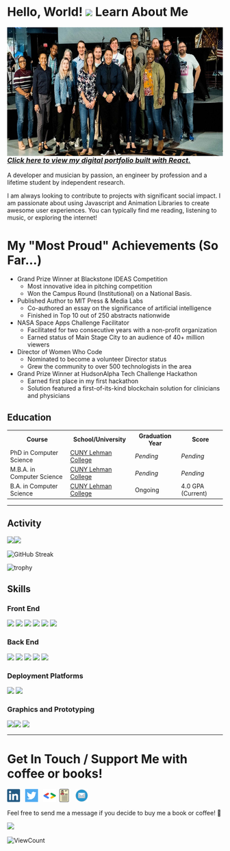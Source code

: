 # Hello, World! <img src="https://raw.githubusercontent.com/MartinHeinz/MartinHeinz/master/wave.gif" height="21"> Learn About Me

<a href="https://www.linkedin.com/in/emilypmendez/"><img src="https://github.com/emilypmendez/aboutme/blob/main/spaceapps2018.JPG" align="right" height="300"></a>

<h3><i><a href="https://emilypmendez.com/">Click here to view my digital portfolio built with React.</a></i></h3>

A developer and musician by passion, an engineer by profession and a lifetime student by independent research.

I am always looking to contribute to projects with significant social impact. I am passionate about using Javascript and Animation Libraries to create awesome user experiences. You can typically find me reading, listening to music, or exploring the internet!

 # My "Most Proud" Achievements (So Far...)
- Grand Prize Winner at Blackstone IDEAS Competition
  - Most innovative idea in pitching competition
  - Won the Campus Round (Institutional) on a National Basis.
- Published Author to MIT Press & Media Labs
  - Co-authored an essay on the significance of artificial intelligence
  - Finished in Top 10 out of 250 abstracts nationwide
- NASA Space Apps Challenge Facilitator
  - Facilitated for two consecutive years with a non-profit organization
  - Earned status of Main Stage City to an audience of 40+ million viewers
- Director of Women Who Code
  - Nominated to become a volunteer Director status
  - Grew the community to over 500 technologists in the area
- Grand Prize Winner at HudsonAlpha Tech Challenge Hackathon
  - Earned first place in my first hackathon
  - Solution featured a first-of-its-kind blockchain solution for clinicians and physicians

## Education

<table>
  <tr>
    <th>Course</th>
    <th>School/University</th>
    <th>Graduation Year</th>
    <th>Score</th>
  </tr>
  <tr>
    <td>PhD in Computer Science</td>
    <td><a href="https://lehman.edu/">CUNY Lehman College</a></td>
    <td><em>Pending</em></td>
    <td><em>Pending</em></td>
  </tr>
  <tr>
    <td>M.B.A. in Computer Science</td>
    <td><a href="https://lehman.edu/">CUNY Lehman College</a></td>
    <td><em>Pending</em></td>
    <td><em>Pending</em></td>
  </tr>
  <tr>
    <td>B.A. in Computer Science</td>
    <td><a href="https://lehman.edu/">CUNY Lehman College</a></td>
    <td>Ongoing</td>
    <td>4.0 GPA (Current)</td>
  </tr>
 </table>

-----------------------------------------------------------------------

## Activity

<img height="137px" src="https://github-readme-stats.vercel.app/api?username=bilardi&hide_title=true&hide_border=true&show_icons=true&include_all_commits=true&count_private=true&line_height=21&text_color=000&icon_color=000&bg_color=0,ea6161,ffc64d,fffc4d,52fa5a&theme=graywhite" /><img height="137px" src="https://github-readme-stats.vercel.app/api/top-langs/?username=emilypmendez&hide=html&hide_title=true&hide_border=true&layout=compact&langs_count=8&text_color=000&icon_color=fff&bg_color=0,52fa5a,4dfcff,c64dff&theme=graywhite" />

![GitHub Streak](https://github-readme-streak-stats.herokuapp.com/?user=emilypmendez&theme=default) 

![trophy](https://github-profile-trophy.vercel.app/?username=emilypmendez&title=Commit,Stars,Repositories,PullRequest,Followers&theme=default)


## Skills

### Front End

<img src="https://img.shields.io/badge/HTML5-E34F26?style=for-the-badge&logo=html5&logoColor=white"> <img  src="https://img.shields.io/badge/CSS3-1572B6?style=for-the-badge&logo=css3&logoColor=white"> <img  src="https://img.shields.io/badge/JavaScript-F7DF1E?style=for-the-badge&logo=javascript&logoColor=black"> <img  src="https://img.shields.io/badge/Bootstrap-563D7C?style=for-the-badge&logo=bootstrap&logoColor=white"> <img  src="https://img.shields.io/badge/React-20232A?style=for-the-badge&logo=react&logoColor=61DAFB"> <img src="https://img.shields.io/badge/Vue-9FC037?style=for-the-badge&logo=vuejs&logoColor=white">

### Back End

<img src="https://img.shields.io/badge/Django-103e2e?style=for-the-badge&logo=django&logoColor=white"> <img src="https://img.shields.io/badge/Python-ffd340?style=for-the-badge&logo=python&logoColor=black"> <img src="https://img.shields.io/badge/NodeJS-103e2e?style=for-the-badge&logo=nodejs&logoColor=green"> <img src="https://img.shields.io/badge/PHP-686ca3?style=for-the-badge&logo=php&logoColor=white"> <img src="https://img.shields.io/badge/Firebase-F5820B?style=for-the-badge&logo=firebase&logoColor=FFCB2B">

### Deployment Platforms

<img src="https://img.shields.io/badge/AWS-f79201?style=for-the-badge&logo=amazon&logoColor=white"> <img src="https://img.shields.io/badge/GCP-4285f4?style=for-the-badge&logo=google&logoColor=white">


### Graphics and Prototyping
<img src="https://img.shields.io/badge/Photoshop-30A8FF?style=for-the-badge&logo=adobe&logoColor=001E36"><img src="https://img.shields.io/badge/Illustrator-F79500?style=for-the-badge&logo=adobe&logoColor=310000"> <img src="https://img.shields.io/badge/figma-19B2F1?style=for-the-badge&logo=figma&logoColor=000000"> 

-----------------------------------------------------------------------

# Get In Touch / Support Me with coffee or books!

<a href="https://www.linkedin.com/in/emilypmendez/"><img height="30" src="https://github.com/emilypmendez/aboutme/blob/main/linkedin.png"></a>&nbsp;&nbsp; <a href="https://twitter.com/emilypmendez"><img height="30" src="https://github.com/emilypmendez/aboutme/blob/main/twitter.png"></a>&nbsp;&nbsp;
<a href="https://g.dev/emilypmendez"><img height="30" src="https://github.com/emilypmendez/aboutme/blob/main/googledev.png"></a>
<a href="https://github.com/emilypmendez/aboutme/blob/main/EPM%20-%20Software%20Developer%20Resume%202022.pdf"><img height="30" src="https://github.com/emilypmendez/aboutme/blob/main/resume.png"></a>&nbsp;&nbsp;
<a href="mailto:emilypmendez@gmail.com"><img height="30" src="https://github.com/emilypmendez/aboutme/blob/main/email.png"></a>&nbsp;&nbsp;

Feel free to send me a message if you decide to buy me a book or coffee! 🙌

<a href="https://www.buymeacoffee.com/emilypmendez"><img height="40" src="https://img.buymeacoffee.com/button-api/?text=Buy me a book or coffee&emoji=📖&slug=emilypmendez&button_colour=FFDD00&font_colour=000000&font_family=Arial&outline_colour=000000&coffee_colour=ffffff"></a> 

![ViewCount](https://views.whatilearened.today/views/github/emilypmendez/views.svg) 
